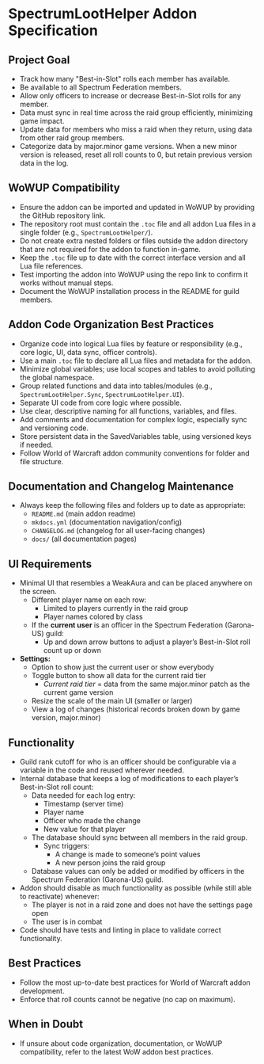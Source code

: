 # SpectrumLootHelper Addon Specification

## Project Goal

- Track how many "Best-in-Slot" rolls each member has available.
- Be available to all Spectrum Federation members.
- Allow only officers to increase or decrease Best-in-Slot rolls for any member.
- Data must sync in real time across the raid group efficiently, minimizing game impact.
- Update data for members who miss a raid when they return, using data from other raid group members.
- Categorize data by major.minor game versions. When a new minor version is released, reset all roll counts to 0, but retain previous version data in the log.

## WoWUP Compatibility

- Ensure the addon can be imported and updated in WoWUP by providing the GitHub repository link.
- The repository root must contain the `.toc` file and all addon Lua files in a single folder (e.g., `SpectrumLootHelper/`).
- Do not create extra nested folders or files outside the addon directory that are not required for the addon to function in-game.
- Keep the `.toc` file up to date with the correct interface version and all Lua file references.
- Test importing the addon into WoWUP using the repo link to confirm it works without manual steps.
- Document the WoWUP installation process in the README for guild members.

## Addon Code Organization Best Practices

- Organize code into logical Lua files by feature or responsibility (e.g., core logic, UI, data sync, officer controls).
- Use a main `.toc` file to declare all Lua files and metadata for the addon.
- Minimize global variables; use local scopes and tables to avoid polluting the global namespace.
- Group related functions and data into tables/modules (e.g., `SpectrumLootHelper.Sync`, `SpectrumLootHelper.UI`).
- Separate UI code from core logic where possible.
- Use clear, descriptive naming for all functions, variables, and files.
- Add comments and documentation for complex logic, especially sync and versioning code.
- Store persistent data in the SavedVariables table, using versioned keys if needed.
- Follow World of Warcraft addon community conventions for folder and file structure.

## Documentation and Changelog Maintenance

- Always keep the following files and folders up to date as appropriate:
  - `README.md` (main addon readme)
  - `mkdocs.yml` (documentation navigation/config)
  - `CHANGELOG.md` (changelog for all user-facing changes)
  - `docs/` (all documentation pages)

## UI Requirements

- Minimal UI that resembles a WeakAura and can be placed anywhere on the screen.
  - Different player name on each row:
    - Limited to players currently in the raid group
    - Player names colored by class
  - If the **current user** is an officer in the Spectrum Federation (Garona-US) guild:
    - Up and down arrow buttons to adjust a player’s Best-in-Slot roll count up or down
- **Settings:**
  - Option to show just the current user or show everybody
  - Toggle button to show all data for the current raid tier  
    - *Current raid tier* = data from the same major.minor patch as the current game version  
  - Resize the scale of the main UI (smaller or larger)
  - View a log of changes (historical records broken down by game version, major.minor)

## Functionality

- Guild rank cutoff for who is an officer should be configurable via a variable in the code and reused wherever needed.
- Internal database that keeps a log of modifications to each player’s Best-in-Slot roll count:  
  - Data needed for each log entry:  
    - Timestamp (server time)  
    - Player name  
    - Officer who made the change  
    - New value for that player  
  - The database should sync between all members in the raid group.  
    - Sync triggers:  
      - A change is made to someone’s point values  
      - A new person joins the raid group  
  - Database values can only be added or modified by officers in the Spectrum Federation (Garona-US) guild.
- Addon should disable as much functionality as possible (while still able to reactivate) whenever:  
  - The player is not in a raid zone and does not have the settings page open  
  - The user is in combat
- Code should have tests and linting in place to validate correct functionality.

## Best Practices

- Follow the most up-to-date best practices for World of Warcraft addon development.
- Enforce that roll counts cannot be negative (no cap on maximum).

## When in Doubt

- If unsure about code organization, documentation, or WoWUP compatibility, refer to the latest WoW addon best practices.
